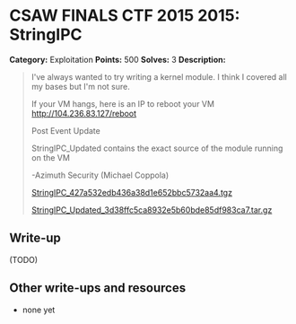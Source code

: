 # CSAW FINALS CTF 2015 2015: StringIPC

**Category:** Exploitation
**Points:** 500
**Solves:** 3
**Description:**

> I've always wanted to try writing a kernel module. I think I covered all my bases but I'm not sure.
> 
> If your VM hangs, here is an IP to reboot your VM <http://104.236.83.127/reboot>
> 
> Post Event Update
> 
> StringIPC_Updated contains the exact source of the module running on the VM
> 
> -Azimuth Security (Michael Coppola)
> 
> [StringIPC_427a532edb436a38d1e652bbc5732aa4.tgz](./StringIPC_427a532edb436a38d1e652bbc5732aa4.tgz)
> 
> [StringIPC_Updated_3d38ffc5ca8932e5b60bde85df983ca7.tar.gz](./StringIPC_Updated_3d38ffc5ca8932e5b60bde85df983ca7.tar.gz)


## Write-up

(TODO)

## Other write-ups and resources

* none yet
